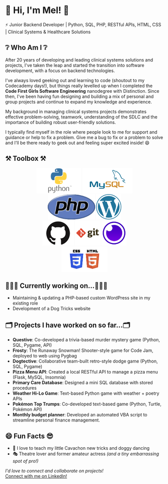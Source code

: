 # 👋 Hi, I'm Mel! 👋 
⚡ Junior Backend Developer | Python, SQL, PHP, RESTful APIs, HTML, CSS | Clinical Systems & Healthcare Solutions

## ❔ **Who Am I** ❔

After 20 years of developing and leading clinical systems solutions and projects, I've taken the leap and started the transition into software development, with a focus on backend technologies.

I've always loved geeking out and learning to code (shoutout to my Codecademy days!), but things really levelled up when I completed the **Code First Girls Software Engineering** nanodegree with Distinction. Since then, I've been having fun designing and building a mix of personal and group projects and continue to expand my knowledge and experience.

My background in managing clinical systems projects  demonstrates effective problem-solving, teamwork, understanding of the SDLC and the importance of building robust user-friendly solutions.

I typically find myself in the role where people look to me for support and guidance or help to fix a problem. Give me a bug to fix or a problem to solve and I'll be there ready to geek out and feeling super excited inside! 😄


## ⚒️ Toolbox ⚒️
<p align=center>
<img height=80 src="python.png" />
<img height=80 src="mysql.png" />
<br>
<img height=80 src="php.png" />
<img height=80 src="wordpress.png" />
<br>
<img height=80 src="github.png" />
<img height=80 src="git.png" />
<img height=80 src="insomnia.png" />
<br>
<img height=80 src="html_css.png" />


## 👩🏻‍💻 Currently working on...👩🏻‍💻
- Maintaining & updating a PHP-based custom WordPress site in my existing role
- Development of a Dog Tricks website

## 🗂️ Projects I have worked on so far...🗂️

- **Questive**: Co-developed a trivia-based murder mystery game (Python, SQL, Pygame, API)
- **Frosty**: The Runaway Snowman! Shooter-style game for Code Jam, deployed to web using Pygbag
- **Dogtective**: Collaborative team-built retro-style dodge game (Python, SQL, Pygame)
-	**Pizza Menu API**: Created a local RESTful API to manage a pizza menu (Flask, MySQL, Insomnia)
-	**Primary Care Database**: Designed a mini SQL database with stored procedures
-	**Weather Hi-Lo Game**: Text-based Python game with weather + poetry APIs
-	**Pokémon Top Trumps**: Co-developed text-based game (Python, Turtle, Pokémon API)
- **Monthly budget planner**: Developed an automated VBA script to streamline personal finance management.

## 😄 Fun Facts 😎
- 🐶 I love to teach my little Cavachon new tricks and doggy dancing
- 🎭 Theatre lover and former amateur actress *(and a tiny embarrassing spot of pro!)*


*_I'd love to connect and collaborate on projects!_*\
[Connect with me on LinkedIn!](https://www.linkedin.com/in/melanie-clark-3b948118/)